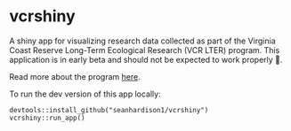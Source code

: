 # vcrshiny
A shiny app for visualizing research data collected as part of the Virginia Coast Reserve Long-Term Ecological Research (VCR LTER) program. This application is in early beta and should not be expected to work properly :ghost:. 

Read more about the program [here](https://www.vcrlter.virginia.edu/home2/).

To run the dev version of this app locally:

```
devtools::install_github("seanhardison1/vcrshiny")
vcrshiny::run_app()
```
